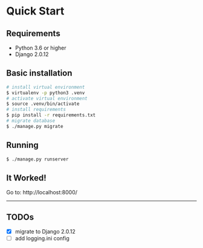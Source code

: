 # Quick Start

## Requirements

- Python 3.6 or higher
- Django 2.0.12


## Basic installation

```bash
# install virtual environment
$ virtualenv -p python3 .venv
# activate virtual environment
$ source .venv/bin/activate
# install requirements
$ pip install -r requirements.txt
# migrate database
$ ./manage.py migrate
```

## Running

```bash
$ ./manage.py runserver
```

## It Worked!

Go to: http://localhost:8000/


------

## TODOs

+ [x] migrate to Django 2.0.12
+ [ ] add logging.ini config
